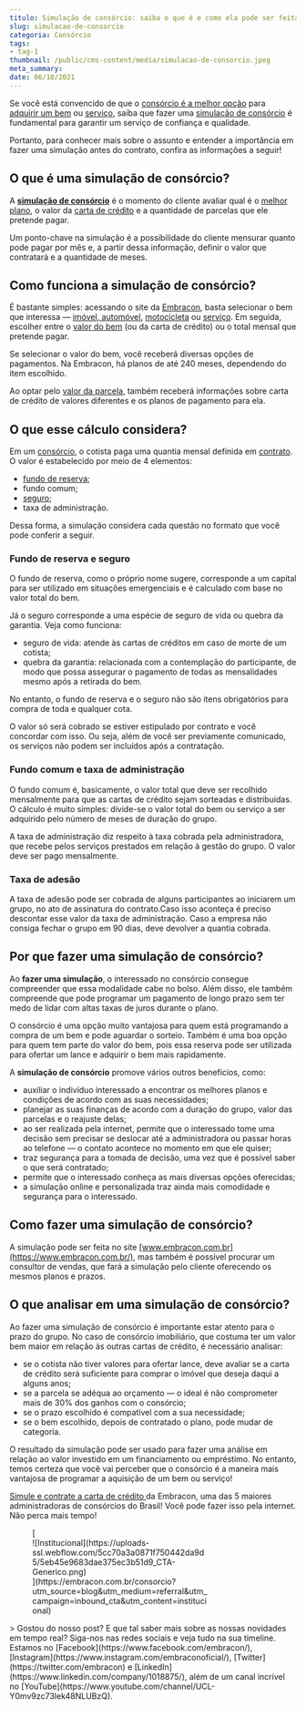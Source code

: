 ```yaml
---
titulo: Simulação de consórcio: saiba o que é e como ela pode ser feita
slug: simulacao-de-consorcio
categoria: Consórcio
tags:
- tag-1
thumbnail: /public/cms-content/media/simulacao-de-consorcio.jpeg
meta_summary: 
date: 06/10/2021
---
```

Se você está convencido de que o [consórcio é a melhor opção](https://www.embracon.com.br/blog/consorcios-segredos-que-nao-te-contaram) para[ adquirir um bem](https://www.embracon.com.br/consorcio-de-imoveis) ou [serviço](https://www.embracon.com.br/consorcio-servicos), saiba que fazer uma [simulação de consórcio](https://www.embracon.com.br/consorcio) é fundamental para garantir um serviço de confiança e qualidade.

Portanto, para conhecer mais sobre o assunto e entender a importância em fazer uma simulação antes do contrato, confira as informações a seguir!

O que é uma simulação de consórcio?
-----------------------------------

A [**simulação de consórcio**](https://www.embracon.com.br/consorcio) é o momento do cliente avaliar qual é o [melhor plano](https://www.embracon.com.br/blog/quando-o-consorcio-e-uma-boa-opcao), o valor da [carta de crédito](https://www.embracon.com.br/conhecaoconsorcio/o-que-e-carta-de-credito) e a quantidade de parcelas que ele pretende pagar.

Um ponto-chave na simulação é a possibilidade do cliente mensurar quanto pode pagar por mês e, a partir dessa informação, definir o valor que contratará e a quantidade de meses.

Como funciona a simulação de consórcio?
---------------------------------------

É bastante simples: acessando o site da [Embracon](https://www.embracon.com.br/), basta selecionar o bem que interessa — [imóvel](https://www.embracon.com.br/consorcio-de-imoveis),[ automóvel](https://www.embracon.com.br/consorcio-de-carros), [motocicleta](https://www.embracon.com.br/consorcio-motos) ou [serviço](https://www.embracon.com.br/consorcio-servicos). Em seguida, escolher entre o [valor do bem](https://www.embracon.com.br/blog/parcela-de-consorcio-tem-juros) (ou da carta de crédito) ou o total mensal que pretende pagar.

Se selecionar o valor do bem, você receberá diversas opções de pagamentos. Na Embracon, há planos de até 240 meses, dependendo do item escolhido.

Ao optar pelo [valor da parcela](https://www.embracon.com.br/blog/parcela-de-consorcio-tem-juros), também receberá informações sobre carta de crédito de valores diferentes e os planos de pagamento para ela.

O que esse cálculo considera?
-----------------------------

Em um [consórcio](https://www.embracon.com.br/blog/afinal-o-que-e-o-consorcio), o cotista paga uma quantia mensal definida em [contrato](https://www.embracon.com.br/blog/saiba-o-que-avaliar-antes-de-assinar-um-contrato-de-consorcio). O valor é estabelecido por meio de 4 elementos:

- [fundo de reserva](https://www.embracon.com.br/conhecaoconsorcio/o-que-e-fundo-de-reserva);
- fundo comum;
- [seguro](https://www.embracon.com.br/blog/seguro-de-consorcio-quando-vale-a-pena);
- taxa de administração.

Dessa forma, a simulação considera cada questão no formato que você pode conferir a seguir.

### Fundo de reserva e seguro

O fundo de reserva, como o próprio nome sugere, corresponde a um capital para ser utilizado em situações emergenciais e é calculado com base no valor total do bem.

Já o seguro corresponde a uma espécie de seguro de vida ou quebra da garantia. Veja como funciona:

- seguro de vida: atende às cartas de créditos em caso de morte de um cotista;
- quebra da garantia: relacionada com a contemplação do participante, de modo que possa assegurar o pagamento de todas as mensalidades mesmo após a retirada do bem.

No entanto, o fundo de reserva e o seguro não são itens obrigatórios para compra de toda e qualquer cota.

O valor só será cobrado se estiver estipulado por contrato e você concordar com isso. Ou seja, além de você ser previamente comunicado, os serviços não podem ser incluídos após a contratação.

### Fundo comum e taxa de administração

O fundo comum é, basicamente, o valor total que deve ser recolhido mensalmente para que as cartas de crédito sejam sorteadas e distribuídas. O cálculo é muito simples: divide-se o valor total do bem ou serviço a ser adquirido pelo número de meses de duração do grupo.

A taxa de administração diz respeito à taxa cobrada pela administradora, que recebe pelos serviços prestados em relação à gestão do grupo. O valor deve ser pago mensalmente.

### Taxa de adesão

A taxa de adesão pode ser cobrada de alguns participantes ao iniciarem um grupo, no ato de assinatura do contrato.Caso isso aconteça é preciso descontar esse valor da taxa de administração. Caso a empresa não consiga fechar o grupo em 90 dias, deve devolver a quantia cobrada.

Por que fazer uma simulação de consórcio?
-----------------------------------------

Ao **fazer uma simulação**, o interessado no consórcio consegue compreender que essa modalidade cabe no bolso. Além disso, ele também compreende que pode programar um pagamento de longo prazo sem ter medo de lidar com altas taxas de juros durante o plano.

O consórcio é uma opção muito vantajosa para quem está programando a compra de um bem e pode aguardar o sorteio. Também é uma boa opção para quem tem parte do valor do bem, pois essa reserva pode ser utilizada para ofertar um lance e adquirir o bem mais rapidamente.

A **simulação de consórcio** promove vários outros benefícios, como:

- auxiliar o indivíduo interessado a encontrar os melhores planos e condições de acordo com as suas necessidades;
- planejar as suas finanças de acordo com a duração do grupo, valor das parcelas e o reajuste delas;
- ao ser realizada pela internet, permite que o interessado tome uma decisão sem precisar se deslocar até a administradora ou passar horas ao telefone — o contato acontece no momento em que ele quiser;
- traz segurança para a tomada de decisão, uma vez que é possível saber o que será contratado;
- permite que o interessado conheça as mais diversas opções oferecidas;
- a simulação online e personalizada traz ainda mais comodidade e segurança para o interessado.

Como fazer uma simulação de consórcio?
--------------------------------------

A simulação pode ser feita no site [www.embracon.com.br](https://www.embracon.com.br/), mas também é possível procurar um consultor de vendas, que fará a simulação pelo cliente oferecendo os mesmos planos e prazos.

O que analisar em uma simulação de consórcio?
---------------------------------------------

Ao fazer uma simulação de consórcio é importante estar atento para o prazo do grupo. No caso de consórcio imobiliário, que costuma ter um valor bem maior em relação às outras cartas de crédito, é necessário analisar:

- se o cotista não tiver valores para ofertar lance, deve avaliar se a carta de crédito será suficiente para comprar o imóvel que deseja daqui a alguns anos;
- se a parcela se adéqua ao orçamento — o ideal é não comprometer mais de 30% dos ganhos com o consórcio;
- se o prazo escolhido é compatível com a sua necessidade;
- se o bem escolhido, depois de contratado o plano, pode mudar de categoria.

O resultado da simulação pode ser usado para fazer uma análise em relação ao valor investido em um financiamento ou empréstimo. No entanto, temos certeza que você vai perceber que o consórcio é a maneira mais vantajosa de programar a aquisição de um bem ou serviço!

‍[Simule e contrate a carta de crédito ](https://www.embracon.com.br/ecommerce)da Embracon, uma das 5 maiores administradoras de consórcios do Brasil! Você pode fazer isso pela internet. Não perca mais tempo!

<figure class="w-richtext-figure-type-image w-richtext-align-center" style="max-width:310px">[<div>![Institucional](https://uploads-ssl.webflow.com/5cc70a3a0871f750442da9d5/5eb45e9683dae375ec3b51d9_CTA-Generico.png)</div>](https://embracon.com.br/consorcio?utm_source=blog&utm_medium=referral&utm_campaign=inbound_cta&utm_content=institucional)</figure>> Gostou do nosso post? E que tal saber mais sobre as nossas novidades em tempo real? Siga-nos nas redes sociais e veja tudo na sua timeline. Estamos no [Facebook](https://www.facebook.com/embracon/), [Instagram](https://www.instagram.com/embraconoficial/), [Twitter](https://twitter.com/embracon) e [LinkedIn](https://www.linkedin.com/company/1018875/), além de um canal incrível no [YouTube](https://www.youtube.com/channel/UCL-Y0mv9zc73Iek48NLUBzQ).
